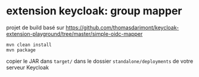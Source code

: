 # extension keycloak: group mapper
projet de build basé sur https://github.com/thomasdarimont/keycloak-extension-playground/tree/master/simple-oidc-mapper
```shell
mvn clean install
mvn package
```

copier le JAR dans `target/` dans le dossier `standalone/deployments` de votre serveur Keycloak
